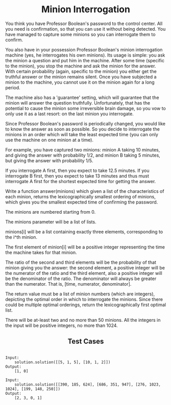 <h1 align= "center"><b>Minion Interrogation</b></h1>

You think you have Professor Boolean's password to the control center. All you need is confirmation, so that you can use it without being detected. You have managed to capture some minions so you can interrogate them to confirm.

You also have in your possession Professor Boolean's minion interrogation machine (yes, he interrogates his own minions). Its usage is simple: you ask the minion a question and put him in the machine. After some time (specific to the minion), you stop the machine and ask the minion for the answer. With certain probability (again, specific to the minion) you either get the truthful answer or the minion remains silent. Once you have subjected a minion to the machine, you cannot use it on the minion again for a long period.

The machine also has a 'guarantee' setting, which will guarantee that the minion will answer the question truthfully. Unfortunately, that has the potential to cause the minion some irreversible brain damage, so you vow to only use it as a last resort: on the last minion you interrogate.

Since Professor Boolean's password is periodically changed, you would like to know the answer as soon as possible. So you decide to interrogate the minions in an order which will take the least expected time (you can only use the machine on one minion at a time).

For example, you have captured two minions: minion A taking 10 minutes, and giving the answer with probability 1/2, and minion B taking 5 minutes, but giving the answer with probability 1/5.

If you interrogate A first, then you expect to take 12.5 minutes.
If you interrogate B first, then you expect to take 13 minutes and thus must interrogate A first for the shortest expected time for getting the answer.

Write a function answer(minions) which given a list of the characteristics of each minion, returns the lexicographically smallest ordering of minions, which gives you the smallest expected time of confirming the password.

The minions are numbered starting from 0.

The minions parameter will be a list of lists.

minions[i] will be a list containing exactly three elements, corresponding to the i^th minion.

The first element of minion[i] will be a positive integer representing the time the machine takes for that minion.

The ratio of the second and third elements will be the probability of that minion giving you the answer: the second element, a positive integer will be the numerator of the ratio and the third element, also a positive integer will be the denominator of the ratio. The denominator will always be greater than the numerator. That is, [time, numerator, denominator].

The return value must be a list of minion numbers (which are integers), depicting the optimal order in which to interrogate the minions. Since there could be multiple optimal orderings, return the lexicographically first optimal list.

There will be at-least two and no more than 50 minions.
All the integers in the input will be positive integers, no more than 1024.

<h2 align= "center"><b>Test Cases</b></h2>

```

Input:
    solution.solution([[5, 1, 5], [10, 1, 2]])
Output:
    [1, 0]

Input:
    solution.solution([[390, 185, 624], [686, 351, 947], [276, 1023, 1024], [199, 148, 250]])
Output:
    [2, 3, 0, 1]

```
